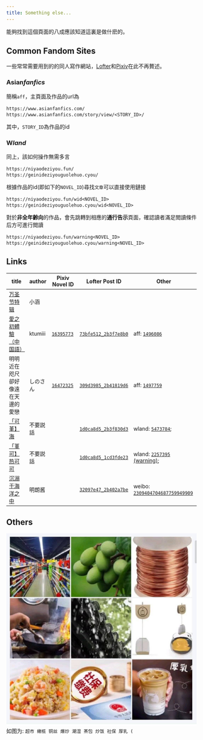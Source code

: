 ```yaml
---
title: Something else...
---
```


能夠找到這個頁面的八成應該知道這裏是做什麽的。

<!-- more -->

## Common Fandom Sites

一些常常需要用到的的同人寫作網站，[Lofter](https://www.lofter.com/)和[Pixiv](https://www.pixiv.net/)在此不再贅述。

<h3 id="h3-aff">Asian<em>fanfics</em></h3>

簡稱`aff`，主頁面及作品的url為

    https://www.asianfanfics.com/
    https://www.asianfanfics.com/story/view/<STORY_ID>/

其中，`STORY_ID`為作品的id

<h3 id="h3-wland">W<em>land</em></h3>

同上，該如何操作無需多言

    https://niyaodeziyou.fun/
    https://geinideziyouguolehuo.cyou/

根據作品的id(即如下的`NOVEL_ID`)尋找`文章`可以直接使用鏈接

    https://niyaodeziyou.fun/wid<NOVEL_ID>
    https://geinideziyouguolehuo.cyou/wid<NOVEL_ID>

對於**非全年齡向**的作品，會先跳轉到相應的**通行告示**頁面，確認讀者滿足閲讀條件后方可進行閲讀

    https://niyaodeziyou.fun/warning<NOVEL_ID>
    https://geinideziyouguolehuo.cyou/warning<NOVEL_ID>

## Links

| title | author | Pixiv Novel ID | Lofter Post ID | Other |
|-------|--------|----------------|----------------|-------|
| [万圣节特辑](/r/halloween) | 小涵 | | | |
| [愛之初體驗（中国語）](/r/pixivnovel-16395773) | ktumiii | [`16395773`](https://www.pixiv.net/novel/show.php?id=16395773) | [`73bfe512_2b3f7e8b0`](https://9ball9.lofter.com/post/73bfe512_2b3f7e8b0/) | aff: [`1496086`](https://www.asianfanfics.com/story/view/1496086/) |
| 明明近在咫尺卻好像遠在天邊的愛戀 | しのさん | [`16472325`](https://www.pixiv.net/novel/show.php?id=16472325) | [`309d3985_2b41819d6`](https://honglian424.lofter.com/post/309d3985_2b41819d6/) | aff: [`1497759`](https://www.asianfanfics.com/story/view/1497759/) |
| [「可堇】海](/r/wlandnovel-5473784) | 不要説話 | | [`1d0ca8d5_2b3f830d3`](https://leslie-james.lofter.com/post/1d0ca8d5_2b3f830d3/) | wland: [`5473784`](https://niyaodeziyou.fun/wid5473784); |
| [「堇可】热可可](/r/wlandnovel-2257395) | 不要説話 | | [`1d0ca8d5_1cd3fde23`](https://leslie-james.lofter.com/post/1d0ca8d5_1cd3fde23/) | wland: [`2257395`](https://niyaodeziyou.fun/wid2257395) [(warning)](https://niyaodeziyou.fun/warning2257395); |
| [沉溺于海洋之中](/r/weibo-2309404704687759949909) | 明朗酱 | | [`32097e47_2b402a7be`](https://ykn28.lofter.com/post/32097e47_2b402a7be) | weibo: [`2309404704687759949909`](https://card.weibo.com/article/m/show/id/2309404704687759949909/) |

## Others

![](QQ_Image20211122131336.jpeg)
如图为: `超市 橄榄 铜丝 爆炒 潮湿 茶包 炒饭 社保 厚乳 (`
